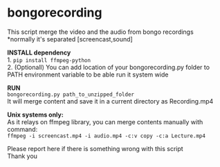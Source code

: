 # bongorecording
This script merge the video and the audio from bongo recordings  
*normally it's separated [screencast,sound]
<p>
<b>INSTALL dependency</b><br>
1. <code>pip install ffmpeg-python</code><br>
2. (Optionall) You can add location of your bongorecording.py folder to PATH environment variable to be able run it system wide
</p>
<p>
<b>RUN</b><br>
   <code>bongorecording.py path_to_unzipped_folder</code><br>
   It will merge content and save it in a current directory as Recording.mp4
</p>
<p>
<b>Unix systems only:</b><br>
  As it relays on ffmpeg library, you can merge contents manually with command:<br>
  <code>ffmpeg -i screencast.mp4 -i audio.mp4 -c:v copy -c:a Lecture.mp4</code>
<p>
Please report here if there is something wrong with this script<br>
Thank you

